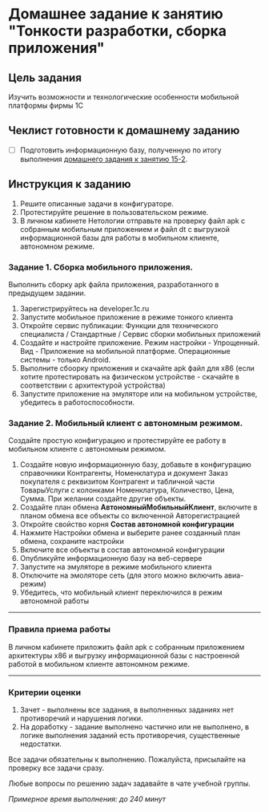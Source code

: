 # Домашнее задание к занятию "Тонкости разработки, сборка приложения"

## Цель задания

Изучить возможности и технологические особенности мобильной платформы фирмы 1С

## Чеклист готовности к домашнему заданию

- [ ] Подготовить информационную базу, полученную по итогу выполнения [домашнего задания к занятию 15-2](homework-15-2.md).

## Инструкция к заданию

1. Решите описанные задачи в конфигураторе.
2. Протестируйте решение в пользовательском режиме.
3. В личном кабинете Нетологии отправьте на проверку файл apk с собранным мобильным приложением и файл dt с выгрузкой информационной базы для работы в мобильном клиенте, автономном режиме.

### Задание 1. Сборка мобильного приложения.

Выполнить сборку apk файла приложения, разработанного в предыдущем задании.

1. Зарегистрируйтесь на developer.1c.ru
2. Запустите мобильное приложение в режиме тонкого клиента
3. Откройте сервис публикации: Функции для технического специалиста / Стандартные / Сервис сборки мобильных приложений
4. Создайте и настройте приложение. Режим настройки - Упрощенный. Вид - Приложение на мобильной платформе. Операционные системы - только Android.
5. Выполните сбоорку приложения и скачайте apk файл для x86 (если хотите протестировать на физическом устройстве - скачайте в соответствии с архитектурой устройства)
6. Запустите приложение на эмуляторе или на мобильном устройстве, убедитесь в работоспособности.

### Задание 2. Мобильный клиент с автономным режимом.

Создайте простую конфигурацию и протестируйте ее работу в мобильном клиенте с автономным режимом.

1. Создайте новую информационную базу, добавьте в конфигурацию справочники Контрагенты, Номенклатура и документ Заказ покупателя с реквизитом Контрагент и табличной части ТоварыУслуги с колонками Номенклатура, Количество, Цена, Сумма. При желании создайте другие объекты.
2. Создайте план обмена **АвтономныйМобильныйКлиент**, включите в планом обмена все объекты со включенной Авторегистрацией
3. Откройте свойство корня **Состав автономной конфигурации**
4. Нажмите Настройки обмена и выберите ранее созданный план обмена, сохраните настройки
5. Включите все объекты в состав автономной конфигурации
6. Опубликуйте информационную базу на веб-сервере
7. Запустите на эмуляторе в режиме мобильного клиента
8. Отключите на эмоляторе сеть (для этого можно включить авиа-режим)
9. Убедитесь, что мобильный клиент переключился в режим автономной работы

------

### Правила приема работы

В личном кабинете приложить файл apk с собранным приложением архитектуры x86 и выгрузку информационной базы с настроенной работой в мобильном клиенте автономном режиме.

------
### Критерии оценки

1. Зачет - выполнены все задания, в выполненных заданиях нет противоречий и нарушения логики. 
2. На доработку - задание выполнено частично или не выполнено, в логике выполнения заданий есть противоречия, существенные недостатки.

Все задачи обязательны к выполнению. Пожалуйста, присылайте на проверку все задачи сразу.

Любые вопросы по решению задач задавайте в чате учебной группы.

*Примерное время выполнения: до 240 минут*

